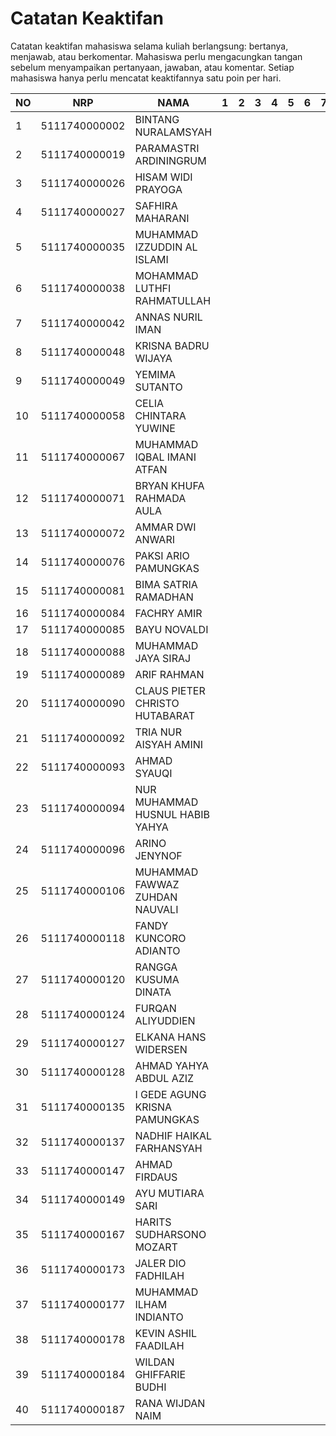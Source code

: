 # Catatan Keaktifan
Catatan keaktifan mahasiswa selama kuliah berlangsung: bertanya, menjawab, atau berkomentar.
Mahasiswa perlu mengacungkan tangan sebelum menyampaikan pertanyaan, jawaban, atau komentar.
Setiap mahasiswa hanya perlu mencatat keaktifannya satu poin per hari.

| NO | NRP           | NAMA                            | 1 | 2 | 3 | 4 | 5 | 6 | 7 | 8 | 9 | 10 | 11 | 12 | 13 | 14 | 15 |
|----|---------------|---------------------------------|---|---|---|---|---|---|---|---|---|----|----|----|----|----|----|
| 1  | 5111740000002 | BINTANG NURALAMSYAH             |   |   |   |   |   |   |   |   |   |    |    |    |    |    |    |
| 2  | 5111740000019 | PARAMASTRI ARDININGRUM          |   |   |   |   |   |   |   |   |   |    |    |    |    |    |    |
| 3  | 5111740000026 | HISAM WIDI PRAYOGA              |   |   |   |   |   |   |   |   |   |    |    |    |    |    |    |
| 4  | 5111740000027 | SAFHIRA MAHARANI                |   |   |   |   |   |   |   |   |   |    |    |    |    |    |    |
| 5  | 5111740000035 | MUHAMMAD IZZUDDIN AL ISLAMI     |   |   |   |   |   |   |   |   |   |    |    |    |    |    |    |
| 6  | 5111740000038 | MOHAMMAD LUTHFI RAHMATULLAH     |   |   |   |   |   |   |   |   |   |    |    |    |    |    |    |
| 7  | 5111740000042 | ANNAS NURIL IMAN                |   |   |   |   |   |   |   |   |   |    |    |    |    |    |    |
| 8  | 5111740000048 | KRISNA BADRU WIJAYA             |   |   |   |   |   |   |   |   |   |    |    |    |    |    |    |
| 9  | 5111740000049 | YEMIMA SUTANTO                  |   |   |   |   |   |   |   |   |   |    |    |    |    |    |    |
| 10 | 5111740000058 | CELIA CHINTARA YUWINE           |   |   |   |   |   |   |   |   |   |    |    |    |    |    |    |
| 11 | 5111740000067 | MUHAMMAD IQBAL IMANI ATFAN      |   |   |   |   |   |   |   |   |   |    |    |    |    |    |    |
| 12 | 5111740000071 | BRYAN KHUFA RAHMADA AULA        |   |   |   |   |   |   |   |   |   |    | 1  |    |    |    |    |
| 13 | 5111740000072 | AMMAR DWI ANWARI                |   |   |   |   |   |   |   |   |   |    |    |    |    |    |    |
| 14 | 5111740000076 | PAKSI ARIO PAMUNGKAS            |   |   |   |   |   |   |   |   |   |    |    |    |    |    |    |
| 15 | 5111740000081 | BIMA SATRIA RAMADHAN            |   |   |   |   |   |   |   |   |   |    |    |    |    |    |    |
| 16 | 5111740000084 | FACHRY AMIR                     |   |   |   |   |   |   |   |   |   |    |    |    |    |    |    |
| 17 | 5111740000085 | BAYU NOVALDI                    |   |   |   |   |   |   |   |   |   |    |    |    |    |    |    |
| 18 | 5111740000088 | MUHAMMAD JAYA SIRAJ             |   |   |   |   |   |   |   |   |   |    |    |    |    |    |    |
| 19 | 5111740000089 | ARIF RAHMAN                     |   |   |   |   |   |   |   |   |   |    |    |    |    |    |    |
| 20 | 5111740000090 | CLAUS PIETER CHRISTO HUTABARAT  |   |   |   |   |   |   |   |   |   |    |    |    |    |    |    |
| 21 | 5111740000092 | TRIA NUR AISYAH AMINI           |   |   |   |   |   |   |   |   |   |    |    |    |    |    |    |
| 22 | 5111740000093 | AHMAD SYAUQI                    |   |   |   |   |   |   |   |   |   |    |    |    |    |    |    |
| 23 | 5111740000094 | NUR MUHAMMAD HUSNUL HABIB YAHYA |   |   |   |   |   |   |   |   |   |    |    |    |    |    |    |
| 24 | 5111740000096 | ARINO JENYNOF                   |   |   |   |   |   |   |   |   |   |    |    |    |    |    |    |
| 25 | 5111740000106 | MUHAMMAD FAWWAZ ZUHDAN NAUVALI  |   |   |   |   |   |   |   |   |   |    |    |    |    |    |    |
| 26 | 5111740000118 | FANDY KUNCORO ADIANTO           |   |   |   |   |   |   |   |   |   |    |    |    |    |    |    |
| 27 | 5111740000120 | RANGGA KUSUMA DINATA            |   |   |   |   |   |   |   | 1 |   |    |    |    | 1  |    | 1  |
| 28 | 5111740000124 | FURQAN ALIYUDDIEN               |   |   |   |   |   |   |   |   |   |    |    |    |    |    |    |
| 29 | 5111740000127 | ELKANA HANS WIDERSEN            |   |   |   |   |   |   |   |   |   |    |    |    |    |    |    |
| 30 | 5111740000128 | AHMAD YAHYA ABDUL AZIZ          |   |   |   |   |   |   |   |   |   |    |    |    |    |    |    |
| 31 | 5111740000135 | I GEDE AGUNG KRISNA PAMUNGKAS   |   |   |   |   |   |   |   |   |   |    |    |    |    |    |    |
| 32 | 5111740000137 | NADHIF HAIKAL FARHANSYAH        |   |   |   |   |   |   |   |   |   |    |    |    |    |    |    |
| 33 | 5111740000147 | AHMAD FIRDAUS                   |   |   |   |   |   |   |   |   |   |    |    |    |    |    |    |
| 34 | 5111740000149 | AYU MUTIARA SARI                |   |   |   |   |   |   |   |   |   |    |    |    |    |    |    |
| 35 | 5111740000167 | HARITS SUDHARSONO MOZART        |   |   |   |   |   |   |   |   |   |    |    |    |    |    |    |
| 36 | 5111740000173 | JALER DIO FADHILAH              |   |   |   |   |   |   |   |   |   |    |    |    |    |    |    |
| 37 | 5111740000177 | MUHAMMAD ILHAM INDIANTO         |   |   |   |   |   |   |   |   |   |    |    |    |    |    |    |
| 38 | 5111740000178 | KEVIN ASHIL FAADILAH            |   |   |   |   |   |   |   |   |   |    |    |    |    |    |    |
| 39 | 5111740000184 | WILDAN GHIFFARIE BUDHI          |   |   |   |   |   |   |   |   |   |    |    |    |    |    |    |
| 40 | 5111740000187 | RANA WIJDAN NAIM                |   |   |   |   |   |   |   |   |   |    |    |    |    |    |    |
